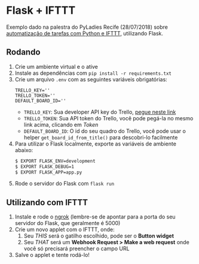 # Flask + IFTTT
Exemplo dado na palestra do PyLadies Recife (28/07/2018) sobre [automatização de tarefas com Python e IFTTT](http://bit.ly/auto-py), utilizando Flask.

## Rodando
1. Crie um ambiente virtual e o ative
1. Instale as dependências com `pip install -r requirements.txt`
1. Crie um arquivo `.env` com as seguintes variáveis obrigatórias:
    ```
    TRELLO_KEY=''
    TRELLO_TOKEN=''
    DEFAULT_BOARD_ID=''
    ```
    - `TRELLO_KEY`: Sua developer API key do Trello, [pegue neste link](https://trello.com/app-key)
    - `TRELLO_TOKEN`: Sua API token do Trello, você pode pegá-la no mesmo link acima, clicando em *Token*
    - `DEFAULT_BOARD_ID`: O id do seu quadro do Trello, você pode usar o helper `get_board_id_from_title()` para descobri-lo facilmente
1. Para utilizar o Flask localmente, exporte as variáveis de ambiente abaixo:
    ```bash
    $ EXPORT FLASK_ENV=development
    $ EXPORT FLASK_DEBUG=1
    $ EXPORT FLASK_APP=app.py
    ```
1. Rode o servidor do Flask com `flask run`

## Utilizando com IFTTT
1. Instale e rode o [ngrok](https://ngrok.com) (lembre-se de apontar para a porta do seu servidor do Flask, que geralmente é 5000)
1. Crie um novo applet com o IFTTT, onde:
    1. Seu *THIS* será o gatilho escolhido, pode ser o **Button widget**
    1. Seu *THAT* será um **Webhook Request > Make a web request** onde você só precisará preencher o campo URL
1. Salve o applet e tente rodá-lo!